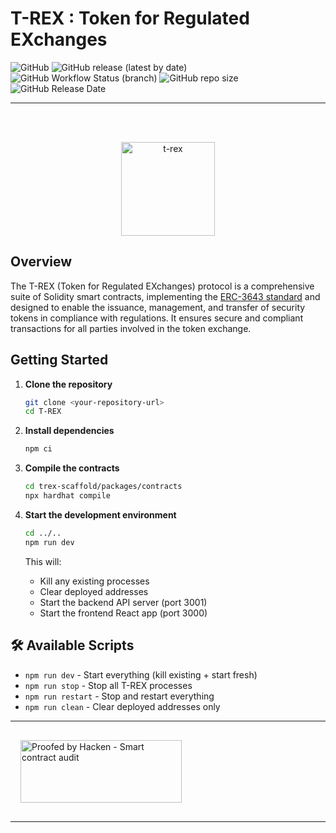 # T-REX : Token for Regulated EXchanges

![GitHub](https://img.shields.io/github/license/TokenySolutions/T-REX?color=green) 
![GitHub release (latest by date)](https://img.shields.io/github/v/release/TokenySolutions/T-REX)
![GitHub Workflow Status (branch)](https://img.shields.io/github/actions/workflow/status/TokenySolutions/T-REX/publish-release.yml)
![GitHub repo size](https://img.shields.io/github/repo-size/TokenySolutions/T-REX)
![GitHub Release Date](https://img.shields.io/github/release-date/TokenySolutions/T-REX)

----

<br><br>

<p align="center">
  <a href="https://tokeny.com/erc3643-whitepaper/">
  <img src="./docs/img/T-REX.png" width="150" title="t-rex">
  </a>
</p>


## Overview

The T-REX (Token for Regulated EXchanges) protocol is a comprehensive suite of Solidity smart contracts, 
implementing the [ERC-3643 standard](https://eips.ethereum.org/EIPS/eip-3643) and designed to enable the issuance, management, and transfer of security 
tokens in 
compliance with regulations. It ensures secure and compliant transactions for all parties involved in the token exchange.

## Getting Started

1. **Clone the repository**
   ```bash
   git clone <your-repository-url>
   cd T-REX
   ```

2. **Install dependencies**
   ```bash
   npm ci
   ```

3. **Compile the contracts**
   ```bash
   cd trex-scaffold/packages/contracts
   npx hardhat compile
   ```

4. **Start the development environment**
   ```bash
   cd ../..
   npm run dev
   ```
   
   This will:
   - Kill any existing processes
   - Clear deployed addresses
   - Start the backend API server (port 3001)
   - Start the frontend React app (port 3000)

## 🛠️ Available Scripts

- `npm run dev` - Start everything (kill existing + start fresh)
- `npm run stop` - Stop all T-REX processes
- `npm run restart` - Stop and restart everything
- `npm run clean` - Clear deployed addresses only

----

<div style="padding: 16px;">
   <a href="https://tokeny.com/wp-content/uploads/2023/04/Tokeny_TREX-v4_SC_Audit_Report.pdf" target="_blank">
       <img src="https://hacken.io/wp-content/uploads/2023/02/ColorWBTypeSmartContractAuditBackFilled.png" alt="Proofed by Hacken - Smart contract audit" style="width: 258px; height: 100px;">
   </a>
</div>

----
